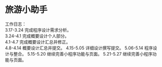 # 旅游小助手
工作日志：  
3.17-3.24 完成程序设计需求分析。  
3.24-4.1  完成概要设计个人部分。  
4.1-4.7   完成概要设计汇总并修正。  
4.8-4.14  概要设计汇总并提交。
4.15-5.05 详细设计撰写提交。
5.06-5.14 程序设计与整合。
5.15-5.20 继续完善小程序功能与页面。
5.21-5.27 继续完善小程序功能与页面。
